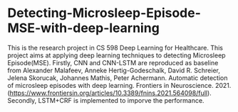 # Detecting-Microsleep-Episode-MSE-with-deep-learning
This is the research project in CS 598 Deep Learning for Healthcare. This project aims at applying deep learning techniques to detecting Microsleep Episode(MSE). Firstly, CNN and CNN-LSTM are reproduced as baseline from Alexander Malafeev, Anneke Hertig-Godeschalk, David R. Schreier, Jelena Skorucak, Johannes Mathis, Peter Achermann. Automatic detection of microsleep episodes with deep learning. Frontiers in Neuroscience. 2021. (https://www.frontiersin.org/articles/10.3389/fnins.2021.564098/full). Secondly, LSTM+CRF is implemented to imporve the performance.
